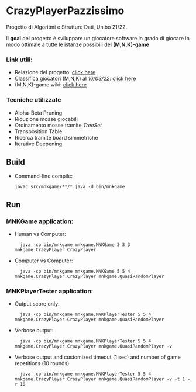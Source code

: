 # CrazyPlayerPazzissimo

Progetto di Algoritmi e Strutture Dati, Unibo 21/22.

Il **goal** del progetto è sviluppare un giocatore software in grado di giocare in modo ottimale a tutte le istanze possibili del **(M,N,K)-game**

### Link utili:
- Relazione del progetto: [click here](Relazione%20Progetto%20Algoritmi%20A.A.%202020_2021.pdf)
- Classifica giocatori (M,N,K) al *16/03/22*: [click here](ClassificaASD2021.pdf)
- (M,N,K)-game wiki: [click here](https://en.wikipedia.org/wiki/M,n,k-game)

### Tecniche utilizzate
- Alpha-Beta Pruning
- Riduzione mosse giocabili
- Ordinamento mosse tramite *TreeSet*
- Transposition Table
- Ricerca tramite board simmetriche
- Iterative Deepening

## Build

- Command-line compile:

      javac src/mnkgame/**/*.java -d bin/mnkgame

## Run

### MNKGame application:

- Human vs Computer:
	
		java -cp bin/mnkgame mnkgame.MNKGame 3 3 3 mnkgame.CrazyPlayer.CrazyPlayer

- Computer vs Computer:

		java -cp bin/mnkgame mnkgame.MNKGame 5 5 4 mnkgame.CrazyPlayer.CrazyPlayer mnkgame.QuasiRandomPlayer


### MNKPlayerTester application:

- Output score only:

        java -cp bin/mnkgame mnkgame.MNKPlayerTester 5 5 4 mnkgame.CrazyPlayer.CrazyPlayer mnkgame.QuasiRandomPlayer

- Verbose output:

        java -cp bin/mnkgame mnkgame.MNKPlayerTester 5 5 4 mnkgame.CrazyPlayer.CrazyPlayer mnkgame.QuasiRandomPlayer -v

- Verbose output and customized timeout (1 sec) and number of game repetitions (10 rounds)

        java -cp bin/mnkgame mnkgame.MNKPlayerTester 5 5 4 mnkgame.CrazyPlayer.CrazyPlayer mnkgame.QuasiRandomPlayer -v -t 1 -r 10
